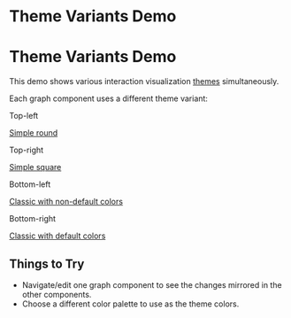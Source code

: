 <!--
 //////////////////////////////////////////////////////////////////////////////
 // @license
 // This file is part of yFiles for HTML 2.6.0.2.
 // Use is subject to license terms.
 //
 // Copyright (c) 2000-2023 by yWorks GmbH, Vor dem Kreuzberg 28,
 // 72070 Tuebingen, Germany. All rights reserved.
 //
 //////////////////////////////////////////////////////////////////////////////
-->
# Theme Variants Demo

# Theme Variants Demo

This demo shows various interaction visualization [themes](https://docs.yworks.com/yfileshtml/#/dguide/customizing_view_theming) simultaneously.

Each graph component uses a different theme variant:

Top-left

[Simple round](https://docs.yworks.com/yfileshtml/#/api/ThemeVariant#SIMPLE_ROUND)

Top-right

[Simple square](https://docs.yworks.com/yfileshtml/#/api/ThemeVariant#SIMPLE_SQUARE)

Bottom-left

[Classic with non-default colors](https://docs.yworks.com/yfileshtml/#/api/ThemeVariant#CLASSIC)

Bottom-right

[Classic with default colors](https://docs.yworks.com/yfileshtml/#/api/ThemeVariant#CLASSIC)

## Things to Try

- Navigate/edit one graph component to see the changes mirrored in the other components.
- Choose a different color palette to use as the theme colors.
